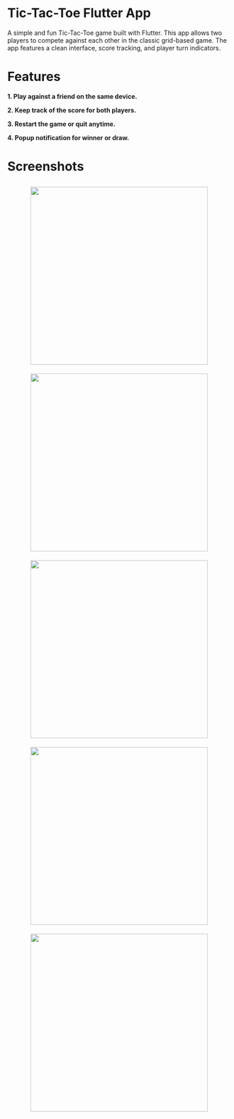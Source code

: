 # Tic-Tac-Toe Flutter App

A simple and fun Tic-Tac-Toe game built with Flutter. This app allows two players to compete against each other in the classic grid-based game. The app features a clean interface, score tracking, and player turn indicators.

# Features

**1. Play against a friend on the same device.**  

**2. Keep track of the score for both players.**  

**3. Restart the game or quit anytime.** 

**4. Popup notification for winner or draw.**  
# Screenshots

<p align="center">
  <img src="https://github.com/alatjoseph/tic_tac_toe/assets/130880116/2452dbd0-879b-4c4f-82a5-ab9fcc61951c" width="400" style="margin: 10px;">
  <img src="https://github.com/alatjoseph/tic_tac_toe/assets/130880116/90f0f51a-99a8-470d-954e-689def63bdd2" width="400" style="margin: 10px;">
  <img src="https://github.com/alatjoseph/tic_tac_toe/assets/130880116/8eaae104-4bfb-4c2b-9918-06e91dd75ef8" width="400" style="margin: 10px;">
  <img src="https://github.com/alatjoseph/tic_tac_toe/assets/130880116/c9d61464-d4af-4b84-aad4-095bc88818dd" width="400" style="margin: 10px;">
  <img src="https://github.com/alatjoseph/tic_tac_toe/assets/130880116/a64b2a06-d70b-4bc6-85c5-9d0cbfb187b9" width="400" style="margin: 10px;">
</p>


